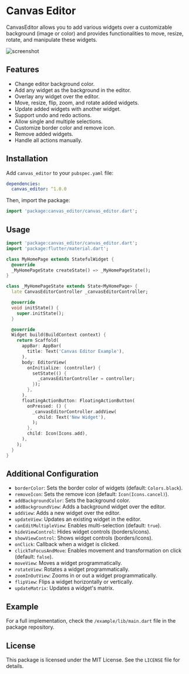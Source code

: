 # Canvas Editor

CanvasEditor allows you to add various widgets over a customizable background (image or color) and provides functionalities to move, resize, rotate, and manipulate these widgets.

![screenshot](path_to_screenshot.png)

## Features

- Change editor background color.
- Add any widget as the background in the editor.
- Overlay any widget over the editor.
- Move, resize, flip, zoom, and rotate added widgets.
- Update added widgets with another widget.
- Support undo and redo actions.
- Allow single and multiple selections.
- Customize border color and remove icon.
- Remove added widgets.
- Handle all actions manually.

## Installation

Add `canvas_editor` to your `pubspec.yaml` file:

```yaml
dependencies:
  canvas_editor: ^1.0.0
```

Then, import the package:

```dart
import 'package:canvas_editor/canvas_editor.dart';
```

## Usage

```dart
import 'package:canvas_editor/canvas_editor.dart';
import 'package:flutter/material.dart';

class MyHomePage extends StatefulWidget {
  @override
  _MyHomePageState createState() => _MyHomePageState();
}

class _MyHomePageState extends State<MyHomePage> {
  late CanvasEditorController _canvasEditorController;

  @override
  void initState() {
    super.initState();
  }

  @override
  Widget build(BuildContext context) {
    return Scaffold(
      appBar: AppBar(
        title: Text('Canvas Editor Example'),
      ),
      body: EditorView(
        onInitialize: (controller) {
          setState(() {
            _canvasEditorController = controller;
          });
        },
      ),
      floatingActionButton: FloatingActionButton(
        onPressed: () {
          _canvasEditorController.addView(
            child: Text('New Widget'),
          );
        },
        child: Icon(Icons.add),
      ),
    );
  }
}
```

## Additional Configuration

- `borderColor`: Sets the border color of widgets (default: `Colors.black`).
- `removeIcon`: Sets the remove icon (default: `Icon(Icons.cancel)`).
- `addBackgroundColor`: Sets the background color.
- `addBackgroundView`: Adds a background widget over the editor.
- `addView`: Adds a new widget over the editor.
- `updateView`: Updates an existing widget in the editor.
- `canEditMultipleView`: Enables multi-selection (default: `true`).
- `hideViewControl`: Hides widget controls (borders/icons).
- `showViewControl`: Shows widget controls (borders/icons).
- `onClick`: Callback when a widget is clicked.
- `clickToFocusAndMove`: Enables movement and transformation on click (default: `false`).
- `moveView`: Moves a widget programmatically.
- `rotateView`: Rotates a widget programmatically.
- `zoomInOutView`: Zooms in or out a widget programmatically.
- `flipView`: Flips a widget horizontally or vertically.
- `updateMatrix`: Updates a widget's matrix.

## Example

For a full implementation, check the `/example/lib/main.dart` file in the package repository.

## License

This package is licensed under the MIT License. See the `LICENSE` file for details.
